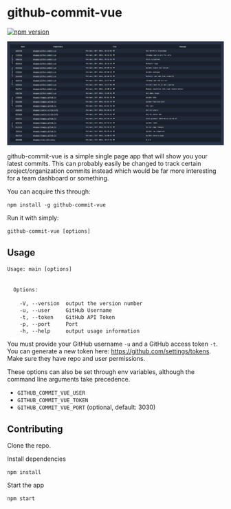 # github-commit-vue

[![npm version](https://badge.fury.io/js/github-commit-vue.svg)](https://badge.fury.io/js/github-commit-vue)

![demo](https://raw.githubusercontent.com/sbuggay/github-commit-vue/master/demo/demo.png)

github-commit-vue is a simple single page app that will show you your latest commits. This can probably easily be changed to track certain project/organization commits instead which would be far more interesting for a team dashboard or something.

You can acquire this through:
```
npm install -g github-commit-vue
```

Run it with simply:
```
github-commit-vue [options]
```
## Usage

```
Usage: main [options]


  Options:

    -V, --version  output the version number
    -u, --user     GitHub Username
    -t, --token    GitHub API Token
    -p, --port     Port
    -h, --help     output usage information
```

You must provide your GitHub username `-u` and a GitHub access token `-t`. You can generate a new token here: https://github.com/settings/tokens. Make sure they have repo and user permissions.

These options can also be set through env variables, although the command line arguments take precedence.
- `GITHUB_COMMIT_VUE_USER`
- `GITHUB_COMMIT_VUE_TOKEN`
- `GITHUB_COMMIT_VUE_PORT` (optional, default: 3030)

## Contributing

Clone the repo.

Install dependencies
```
npm install
```

Start the app
```
npm start
```

